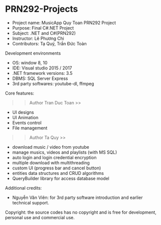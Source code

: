 # PRN292-Projects

- Project name:  MusicApp Quy Toan PRN292 Project
- Purpose: Final C#.NET Project 
- Subject: 	.NET and C#(PRN292) 
- Instructor: Lê Phương Chi
- Contributors: Tạ Quý, Trần Đức Toàn

Development environments
- OS: window 8, 10
- IDE: Visual studio 2015 / 2017
- .NET framework versions: 3.5
- DBMS: SQL Server Express
- 3rd party softwares: youtube-dl, ffmpeg

Core features:

>> Author Tran Duc Toan >>
- UI designs
- UI Animation
- Events control
- File management

>> Author Ta Quy >>
- download music / video from youtube
- manage musics, videos and playlists (with MS SQL) 
- auto login and login credential encryption
- multiple download with multithreading
- custom UI (progress bar and cancel button)
- entities data structures and CRUD algorithms
- QueryBuilder library for access database model

Additional credits:
- Nguyễn Văn Viên: for 3rd party software introduction and earlier technical support.

Copyright: the source codes has no copyright and is free for development, personal use and commercial use.
